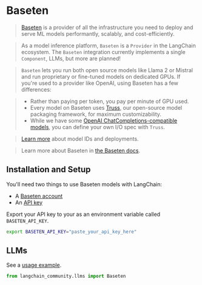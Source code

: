 # Baseten

>[Baseten](https://baseten.co) is a provider of all the infrastructure you need to deploy and serve 
> ML models performantly, scalably, and cost-efficiently.

>As a model inference platform, `Baseten` is a `Provider` in the LangChain ecosystem. 
The `Baseten` integration currently implements a single `Component`, LLMs, but more are planned!

>`Baseten` lets you run both open source models like Llama 2 or Mistral and run proprietary or 
fine-tuned models on dedicated GPUs. If you're used to a provider like OpenAI, using Baseten has a few differences:

>* Rather than paying per token, you pay per minute of GPU used.
>* Every model on Baseten uses [Truss](https://truss.baseten.co/welcome), our open-source model packaging framework, for maximum customizability.
>* While we have some [OpenAI ChatCompletions-compatible models](https://docs.baseten.co/api-reference/openai), you can define your own I/O spec with `Truss`.

>[Learn more](https://docs.baseten.co/deploy/lifecycle) about model IDs and deployments.

>Learn more about Baseten in [the Baseten docs](https://docs.baseten.co/).

## Installation and Setup

You'll need two things to use Baseten models with LangChain:

- A [Baseten account](https://baseten.co)
- An [API key](https://docs.baseten.co/observability/api-keys)

Export your API key to your as an environment variable called `BASETEN_API_KEY`.

```sh
export BASETEN_API_KEY="paste_your_api_key_here"
```

## LLMs

See a [usage example](/docs/integrations/llms/baseten).

```python
from langchain_community.llms import Baseten
```
